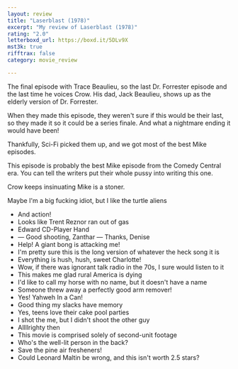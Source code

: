```yaml
---
layout: review
title: "Laserblast (1978)"
excerpt: "My review of Laserblast (1978)"
rating: "2.0"
letterboxd_url: https://boxd.it/5DLv9X
mst3k: true
rifftrax: false
category: movie_review

---
```


The final episode with Trace Beaulieu, so the last Dr. Forrester episode and the last time he voices Crow. His dad, Jack Beaulieu, shows up as the elderly version of Dr. Forrester.

When they made this episode, they weren't sure if this would be their last, so they made it so it could be a series finale. And what a nightmare ending it would have been!

Thankfully, Sci-Fi picked them up, and we got most of the best Mike episodes.

This episode is probably the best Mike episode from the Comedy Central era. You can tell the writers put their whole pussy into writing this one.

Crow keeps insinuating Mike is a stoner.

Maybe I'm a big fucking idiot, but I like the turtle aliens

* And action!
* Looks like Trent Reznor ran out of gas
* Edward CD-Player Hand
* — Good shooting, Zanthar — Thanks, Denise
* Help! A giant bong is attacking me!
* I'm pretty sure this is the long version of whatever the heck song it is
* Everything is hush, hush, sweet Charlotte!
* Wow, if there was ignorant talk radio in the 70s, I sure would listen to it
* This makes me glad rural America is dying
* I'd like to call my horse with no name, but it doesn't have a name
* Someone threw away a perfectly good arm remover!
* Yes! Yahweh In a Can!
* Good thing my slacks have memory
* Yes, teens love their cake pool parties
* I shot the me, but I didn't shoot the other guy
* Allllrighty then
* This movie is comprised solely of second-unit footage
* Who's the well-lit person in the back?
* Save the pine air fresheners!
* Could Leonard Maltin be wrong, and this isn't worth 2.5 stars?